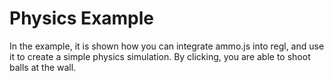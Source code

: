 # Physics Example

In the example, it is shown how you can integrate ammo.js into regl, and use it to create a simple physics simulation. By clicking, you are able to shoot balls at the wall.